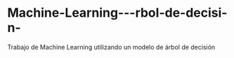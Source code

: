 # Machine-Learning---rbol-de-decisi-n-
Trabajo de Machine Learning utilizando un modelo de árbol de decisión 
